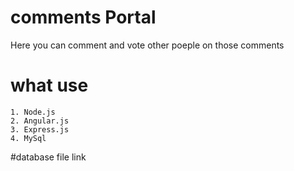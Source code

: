 # comments Portal
Here you can comment and vote other poeple on those comments

# what use
    1. Node.js 
    2. Angular.js
    3. Express.js
    4. MySql
    
 #database file
   link <a></a>
